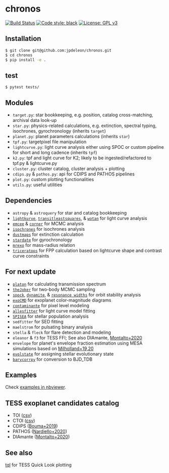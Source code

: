 # chronos
[![Build Status](https://travis-ci.com/jpdeleon/chronos.svg?branch=master)](https://travis-ci.com/jpdeleon/chronos)
[![Code style: black](https://img.shields.io/badge/code%20style-black-000000.svg)](https://github.com/ambv/black)
[![License: GPL v3](https://img.shields.io/badge/license-GPLv3-blue.svg)](https://www.gnu.org/licenses/gpl-3.0)

## Installation
```bash
$ git clone git@github.com:jpdeleon/chronos.git
$ cd chronos
$ pip install -e .
```

## test
```
$ pytest tests/
```

## Modules
* `target.py`: star bookkeeping, e.g. position, catalog cross-matching, archival data look-up
* `star.py`: physics-related calculations, e.g. extinction, spectral typing, isochrones, gyrochronology (inherits `target`)
* `planet.py`: planet parameters calculations (inherits `star`)
* `tpf.py`: targetpixel file manipulation
* `lightcurve.py`: light curve analysis either using SPOC or custom pipeline for short and long cadence (inherits `tpf`)
* `k2.py`: tpf and light curve for K2; likely to be ingested/refactored to tpf.py & lightcurve.py
* `cluster.py`: cluster catalog, cluster analysis + plotting
* `cdips.py` & `pathos.py`: api for CDIPS and PATHOS pipelines
* `plot.py`: custom plotting functionalities
* `utils.py`: useful utilities

## Dependencies
* `astropy` & `astroquery` for star and catalog bookkeeping
* [`lightkurve`](https://github.com/KeplerGO/lightkurve), [`transitleastsquares`](https://github.com/hippke/tls), & [`wotan`](https://github.com/hippke/wotan) for light curve analysis
* [`emcee`](https://github.com/dfm/emcee) & [`corner`](https://github.com/dfm/corner.py) for MCMC analysis
* [`isochrones`](https://github.com/timothydmorton/isochrones) for isochrones analysis
* [`dustmaps`](https://github.com/gregreen/dustmaps) for extinction calculation
* [`stardate`](https://github.com/RuthAngus/stardate) for gyrochronology
* [`mrexo`](https://github.com/shbhuk/mrexo) for mass-radius relation
* [`triceratops`](https://github.com/stevengiacalone/triceratops) for FPP calculation based on lightcurve shape and contrast curve constraints

## For next update
* [`platon`](https://github.com/ideasrule/platon) for calculating transmission spectrum
* [`theJoker`](https://github.com/adrn/thejoker) for two-body MCMC sampling
* [`spock`](https://github.com/dtamayo/spock), [`dynamite`](https://github.com/JeremyDietrich/dynamite), & [`resonance widths`](https://github.com/katvolk/analytical-resonance-widths) for orbit stability analysis
* [`exoCMD`](https://github.com/gdransfield/ExoCMD) for exoplanet color-magnitude diagrams
* [`contaminante`](https://github.com/christinahedges/contaminante) for pixel level modeling
* [`allesfitter`](https://github.com/MNGuenther/allesfitter) for light curve model fitting
* [`SPISEA`](https://github.com/astropy/SPISEA) for stellar population analysis
* `sedfitter` for SED fitting
* `maelstrom` for pulsating binary analysis
* `stella` & `fleck` for flare detection and modeling
* `eleanor` & `f3` for TESS FFI; See also DIAmante, [Montalto+2020](https://ui.adsabs.harvard.edu/abs/2020arXiv200809832M/abstract)
* `envelope` for planet's envelope fraction estimation using MESA simulations based on [Milholland+19,20](https://github.com/smillholland/Sub-Saturns.git)
* [`evolstate`](https://github.com/danxhuber/evolstate) for assigning stellar evolutionary state
* [`barycorrpy`](https://github.com/shbhuk/barycorrpy) for conversion to BJD_TDB

## Examples
Check [examples in nbviewer](https://nbviewer.jupyter.org/github/jpdeleon/chronos/tree/master/notebooks/).

## TESS exoplanet candidates catalog
* TOI ([csv](https://exofop.ipac.caltech.edu/tess/download_toi.php?sort=toi&output=csv))
* CTOI ([csv](https://exofop.ipac.caltech.edu/tess/download_ctoi.php?sort=ctoi&output=csv))
* CDIPS ([Bouma+2019](https://ui.adsabs.harvard.edu/abs/2019ApJS..245...13B/abstract))
* PATHOS ([Nardiello+2020]("https://ui.adsabs.harvard.edu/abs/2020arXiv200512281N/abstract"))
* DIAmante ([Montalto+2020](https://ui.adsabs.harvard.edu/abs/2020arXiv200809832M/abstract))

## See also
[tql](https://github.com/jpdeleon/tql) for TESS Quick Look plotting
